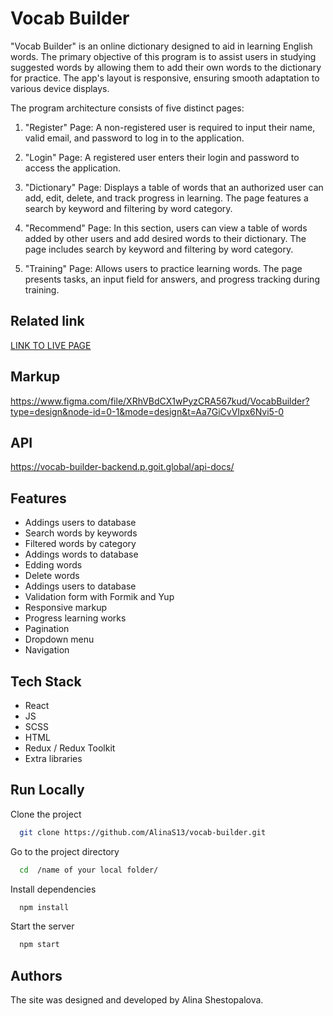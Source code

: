 # Vocab Builder

"Vocab Builder" is an online dictionary designed to aid in learning English words. The primary objective of this program is to assist users in studying suggested words by allowing them to add their own words to the dictionary for practice. The app's layout is responsive, ensuring smooth adaptation to various device displays.

The program architecture consists of five distinct pages:

1. "Register" Page: A non-registered user is required to input their name, valid email, and password to log in to the application.

2. "Login" Page: A registered user enters their login and password to access the application.

3. "Dictionary" Page: Displays a table of words that an authorized user can add, edit, delete, and track progress in learning. The page features a search by keyword and filtering by word category.

4. "Recommend" Page: In this section, users can view a table of words added by other users and add desired words to their dictionary. The page includes search by keyword and filtering by word category.

5. "Training" Page: Allows users to practice learning words. The page presents tasks, an input field for answers, and progress tracking during training.

## Related link

[LINK TO LIVE PAGE](https://alinas13.github.io/vocab-builder/)

## Markup

https://www.figma.com/file/XRhVBdCX1wPyzCRA567kud/VocabBuilder?type=design&node-id=0-1&mode=design&t=Aa7GiCvVIpx6Nvi5-0

## API

https://vocab-builder-backend.p.goit.global/api-docs/

## Features

- Addings users to database
- Search words by keywords
- Filtered words by category
- Addings words to database
- Edding words
- Delete words
- Addings users to database
- Validation form with Formik and Yup
- Responsive markup
- Progress learning works
- Pagination
- Dropdown menu
- Navigation

## Tech Stack

- React
- JS
- SCSS
- HTML
- Redux / Redux Toolkit
- Extra libraries

## Run Locally

Clone the project

```bash
  git clone https://github.com/AlinaS13/vocab-builder.git
```

Go to the project directory

```bash
  cd  /name of your local folder/
```

Install dependencies

```bash
  npm install
```

Start the server

```bash
  npm start
```

## Authors

The site was designed and developed by Alina Shestopalova.
